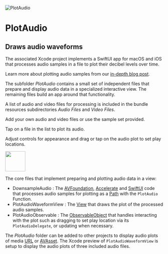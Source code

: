 ![PlotAudio](http://www.limit-point.com/assets/images/PlotAudio.jpg)
# PlotAudio
## Draws audio waveforms

The associated Xcode project implements a SwiftUI app for macOS and iOS that processes audio samples in a file to plot their decibel levels over time. 

Learn more about plotting audio samples from our [in-depth blog post](https://www.limit-point.com/blog/2022/plot-audio).

The subfolder *PlotAudio* contains a small set of independent files that prepare and display audio data in a specialized interactive view. The remaining files build an app around that functionality.  

A list of audio and video files for processing is included in the bundle resources subdirectories *Audio Files* and *Video Files*.

Add your own audio and video files or use the sample set provided. 

Tap on a file in the list to plot its audio.

Adjust controls for appearance and drag or tap on the audio plot to set play locations.

<img src="http://www.limit-point.com/assets/images/PlotAudio_PlotIndicator_Wavvy.jpg" height="64">

The core files that implement preparing and plotting audio data in a view: 

* DownsampleAudio : The [AVFoundation], [Accelerate] and [SwiftUI] code that processes audio samples for plotting as a [Path] with the `PlotAudio` Function.
* PlotAudioWaveformView : The [View] that draws the plot of the processed audio samples.
* PlotAudioObservable : The [ObservableObject] that handles interacting with the plot such as dragging to set play location via its `PlotAudioDelegate`, or updating when necessary.

The *PlotAudio* folder can be added to other projects to display audio plots of media [URL] or [AVAsset]. The Xcode preview of `PlotAudioWaveformView` is setup to display the audio plots of three included audio files.

[AVFoundation]: https://developer.apple.com/documentation/avfoundation
[Accelerate]: https://developer.apple.com/documentation/accelerate
[SwiftUI]: https://developer.apple.com/tutorials/swiftui
[Path]: https://developer.apple.com/documentation/swiftui/path
[View]: https://developer.apple.com/documentation/swiftui/view
[ObservableObject]: https://developer.apple.com/documentation/combine/observableobject
[AVAsset]: https://developer.apple.com/documentation/avfoundation/avasset
[URL]: https://developer.apple.com/documentation/foundation/url
